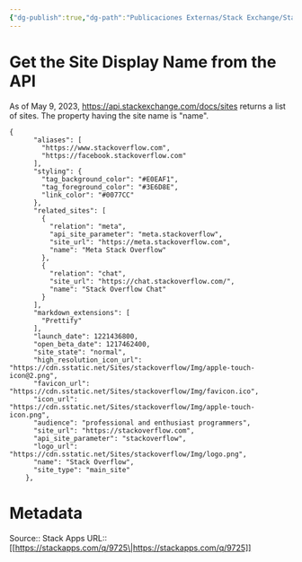 ```yaml
---
{"dg-publish":true,"dg-path":"Publicaciones Externas/Stack Exchange/Stack Apps/stackapps.com-9725.md","permalink":"/publicaciones-externas/stack-exchange/stack-apps/stackapps-com-9725/","title":"Get the Site Display Name from the API","hide":true,"noteIcon":"\"0\"","created":"2024-04-03T12:20:11.701-06:00","updated":"2024-04-05T16:43:26.619-06:00"}
---
```


# Get the Site Display Name from the API

As of May 9, 2023, https://api.stackexchange.com/docs/sites returns a list of sites. The property having the site name is "name". 

```
{
      "aliases": [
        "https://www.stackoverflow.com",
        "https://facebook.stackoverflow.com"
      ],
      "styling": {
        "tag_background_color": "#E0EAF1",
        "tag_foreground_color": "#3E6D8E",
        "link_color": "#0077CC"
      },
      "related_sites": [
        {
          "relation": "meta",
          "api_site_parameter": "meta.stackoverflow",
          "site_url": "https://meta.stackoverflow.com",
          "name": "Meta Stack Overflow"
        },
        {
          "relation": "chat",
          "site_url": "https://chat.stackoverflow.com/",
          "name": "Stack Overflow Chat"
        }
      ],
      "markdown_extensions": [
        "Prettify"
      ],
      "launch_date": 1221436800,
      "open_beta_date": 1217462400,
      "site_state": "normal",
      "high_resolution_icon_url": "https://cdn.sstatic.net/Sites/stackoverflow/Img/apple-touch-icon@2.png",
      "favicon_url": "https://cdn.sstatic.net/Sites/stackoverflow/Img/favicon.ico",
      "icon_url": "https://cdn.sstatic.net/Sites/stackoverflow/Img/apple-touch-icon.png",
      "audience": "professional and enthusiast programmers",
      "site_url": "https://stackoverflow.com",
      "api_site_parameter": "stackoverflow",
      "logo_url": "https://cdn.sstatic.net/Sites/stackoverflow/Img/logo.png",
      "name": "Stack Overflow",
      "site_type": "main_site"
    },
```

# Metadata
Source:: Stack Apps
URL:: [[https://stackapps.com/q/9725\|https://stackapps.com/q/9725]]

